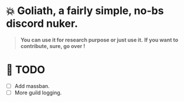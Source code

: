 # 💥 Goliath, a fairly simple, no-bs discord nuker.
> **You can use it for research purpose or just use it.**
> **If you want to contribute, sure, go over !**

# 🧾 TODO
- [ ] Add massban.
- [ ] More guild logging.
